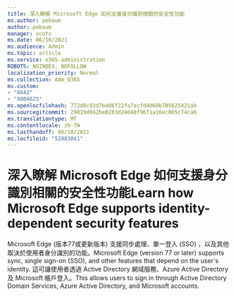 ```yaml
---
title: 深入瞭解 Microsoft Edge 如何支援身分識別相關的安全性功能
ms.author: pebaum
author: pebaum
manager: scotv
ms.date: 06/10/2021
ms.audience: Admin
ms.topic: article
ms.service: o365-administration
ROBOTS: NOINDEX, NOFOLLOW
localization_priority: Normal
ms.collection: Adm_O365
ms.custom:
- "8642"
- "9004625"
ms.openlocfilehash: 772d8c93d7bdd6f22fa7acfd4060b705625421ab
ms.sourcegitcommit: 29019d042be8283d24048f96f1a16ec865c74ca6
ms.translationtype: MT
ms.contentlocale: zh-TW
ms.lasthandoff: 06/10/2021
ms.locfileid: "52883041"
---
```

# <a name="learn-how-microsoft-edge-supports-identity-dependent-security-features"></a><span data-ttu-id="747b0-102">深入瞭解 Microsoft Edge 如何支援身分識別相關的安全性功能</span><span class="sxs-lookup"><span data-stu-id="747b0-102">Learn how Microsoft Edge supports identity-dependent security features</span></span>

<span data-ttu-id="747b0-103">Microsoft Edge (版本77或更新版本) 支援同步處理、單一登入 (SSO) ，以及其他取決於使用者身分識別的功能。</span><span class="sxs-lookup"><span data-stu-id="747b0-103">Microsoft Edge (version 77 or later) supports sync, single sign-on (SSO), and other features that depend on the user's identity.</span></span> <span data-ttu-id="747b0-104">這可讓使用者透過 Active Directory 網域服務、Azure Active Directory 及 Microsoft 帳戶登入。</span><span class="sxs-lookup"><span data-stu-id="747b0-104">This allows users to sign in through Active Directory Domain Services, Azure Active Directory, and Microsoft accounts.</span></span>

